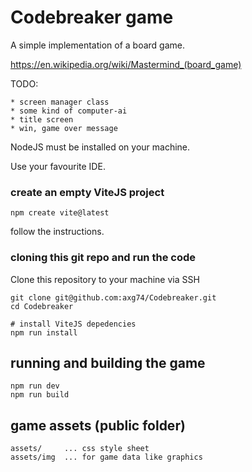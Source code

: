 # Codebreaker game

A simple implementation of a board game.

https://en.wikipedia.org/wiki/Mastermind_(board_game)

TODO:

    * screen manager class
    * some kind of computer-ai
    * title screen
    * win, game over message


NodeJS must be installed on your machine.

Use your favourite IDE.

### create an empty ViteJS project

    npm create vite@latest

follow the instructions.

### cloning this git repo and run the code

Clone this repository to your machine via SSH

    git clone git@github.com:axg74/Codebreaker.git
    cd Codebreaker

    # install ViteJS depedencies
    npm run install


## running and building the game

    npm run dev
    npm run build


## game assets (public folder)

    assets/     ... css style sheet
    assets/img  ... for game data like graphics
